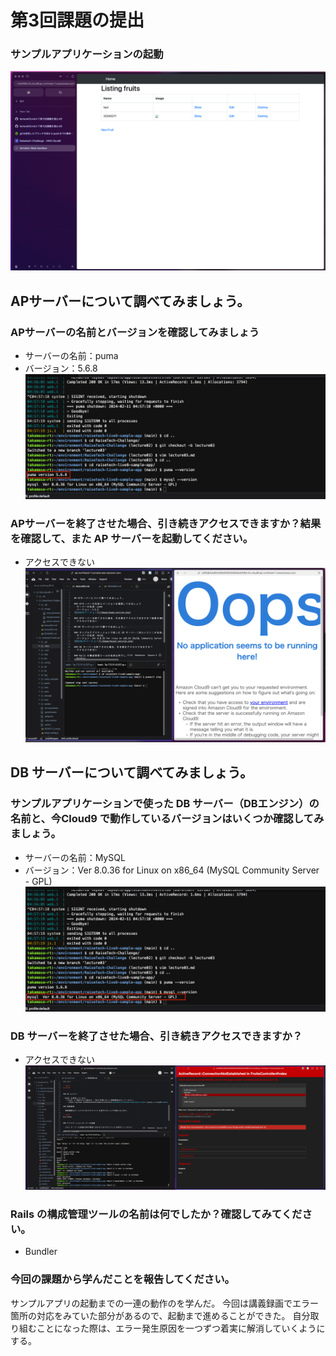 # 第3回課題の提出

### サンプルアプリケーションの起動
![アプリケーションが正常動作しているエビデンス](/Image/application.png) 

## APサーバーについて調べてみましょう。

### APサーバーの名前とバージョンを確認してみましょう
- サーバーの名前：puma
- バージョン：5.6.8
![pumaのバージョン](/Image/puma-version.png) 

### APサーバーを終了させた場合、引き続きアクセスできますか？結果を確認して、また AP サーバーを起動してください。
- アクセスできない
![APサーバー停止の画像](/Image/puma-stop.png) 

## DB サーバーについて調べてみましょう。

### サンプルアプリケーションで使った DB サーバー（DBエンジン）の名前と、今Cloud9 で動作しているバージョンはいくつか確認してみましょう。
- サーバーの名前：MySQL
- バージョン：Ver 8.0.36 for Linux on x86_64 (MySQL Community Server - GPL)
![MySQLのバージョン](/Image/mysql-version.png) 

### DB サーバーを終了させた場合、引き続きアクセスできますか？
- アクセスできない
![DBサーバー停止の画像](/Image/mysql-stop.png) 

### Rails の構成管理ツールの名前は何でしたか？確認してみてください。
- Bundler

### 今回の課題から学んだことを報告してください。
サンプルアプリの起動までの一連の動作のを学んだ。
今回は講義録画でエラー箇所の対応をみていた部分があるので、起動まで進めることができた。
自分取り組むことになった際は、エラー発生原因を一つずつ着実に解消していくようにする。
